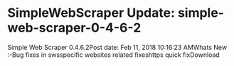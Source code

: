 # SimpleWebScraper Update: simple-web-scraper-0-4-6-2

Simple Web Scraper 0.4.6.2Post date: Feb 11, 2018 10:16:23 AMWhats New :-Bug fixes in swsspecific websites related fixeshttps quick fixDownload